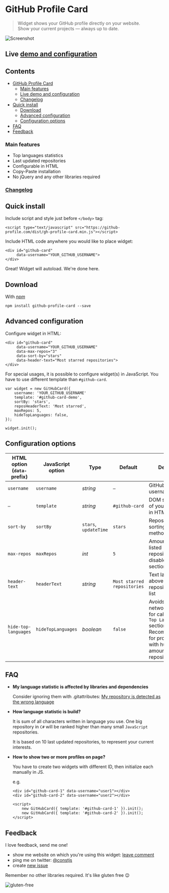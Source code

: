 # GitHub Profile Card

> Widget shows your GitHub profile directly on your website.  
> Show your current projects — always up to date.

![Screenshot](./demo/screenshot.png)

## Live [demo and configuration](https://github-profile.com/demo?username=piotrl)

## Contents

-   [GitHub Profile Card](#github-profile-card)
    -   [Main features](#main-features)
    -   [Live demo and configuration](#live-demo-and-configuration)
    -   [Changelog](#changelog)
-   [Quick install](#quick-install)
    -   [Download](#download)
    -   [Advanced configuration](#advanced-configuration)
    -   [Configuration options](#configuration-options)
-   [FAQ](#faq)
-   [Feedback](#feedback)

### Main features

-   Top languages statistics
-   Last updated repositories
-   Configurable in HTML
-   Copy-Paste installation
-   No jQuery and any other libraries required

### [Changelog](https://github.com/piotrl/github-profile-card/releases)

## Quick install

Include script and style just before `</body>` tag:

```
<script type="text/javascript" src="https://github-profile.com/dist/gh-profile-card.min.js"></script>
```

Include HTML code anywhere you would like to place widget:

```
<div id="github-card"
     data-username="YOUR_GITHUB_USERNAME">
</div>
```

Great! Widget will autoload. We're done here.

## Download

With [_npm_](https://www.npmjs.com/package/github-profile-card)

```
npm install github-profile-card --save
```

## Advanced configuration

Configure widget in HTML:

```
<div id="github-card"
     data-username="YOUR_GITHUB_USERNAME"
     data-max-repos="3"
     data-sort-by="stars"
     data-header-text="Most starred repositories">
</div>
```

For special usages, it is possible to configure widget(s) in JavaScript.
You have to use different template than `#github-card`.

```
var widget = new GitHubCard({
    username: 'YOUR_GITHUB_USERNAME'
    template: '#github-card-demo',
    sortBy: 'stars',
    reposHeaderText: 'Most starred',
    maxRepos: 5,
    hideTopLanguages: false,
});

widget.init();
```

## Configuration options

| HTML option (`data-` prefix) | JavaScript option  | Type                  | Default                     | Details                                                                                                                          |
| ---------------------------- | ------------------ | --------------------- | --------------------------- | -------------------------------------------------------------------------------------------------------------------------------- |
| `username`                   | `username`         | _string_              | `—`                         | GitHub profile username                                                                                                          |
| `—`                          | `template`         | _string_              | `#github-card`              | DOM selector of your widget in HTML                                                                                              |
| `sort-by`                    | `sortBy`           | `stars`, `updateTime` | `stars`                     | Repositories sorting method                                                                                                      |
| `max-repos`                  | `maxRepos`         | _int_                 | `5`                         | Amount of listed repositories. `0` disables section                                                                              |
| `header-text`                | `headerText`       | _string_              | `Most starred repositories` | Text label above repositories list                                                                                               |
| `hide-top-languages`         | `hideTopLanguages` | _boolean_             | `false`                     | Avoids heavy network traffic for calculating `Top Languages` section. Recommended for profiles with huge amount of repositories. |

## FAQ

-   **My language statistic is affected by libraries and dependencies**

    Consider ignoring them with .gitattributes: [My repository is detected as the wrong language](https://github.com/github/linguist#overrides)

-   **How language statistic is build?**

    It is sum of all characters written in language you use.
    One big repository in `C#` will be ranked higher than many small `JavaScript` repositories.

    It is based on 10 last updated repositories, to represent your current interests.

-   **How to show two or more profiles on page?**

    You have to create two widgets with different ID, then initialize each manually in JS.

    e.g.

    ```
    <div id="github-card-1" data-username="user1"></div>
    <div id="github-card-2" data-username="user2"></div>

    <script>
        new GitHubCard({ template: '#github-card-1' }).init();
        new GitHubCard({ template: '#github-card-2' }).init();
    </script>
    ```

## Feedback

I love feedback, send me one!

-   show me website on which you're using this widget: [leave comment](https://github.com/piotrl/github-profile-card/issues/15)
-   ping me on twitter: [@constjs](https://twitter.com/constjs)
-   create [new issue](https://github.com/piotrl/github-profile-card/issues/new)

Remember no other libraries required. It's like gluten free 😉

![gluten-free](http://forthebadge.com/images/badges/gluten-free.svg)
